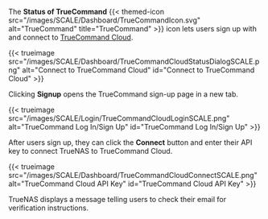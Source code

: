 &NewLine;

The **Status of TrueCommand** {{< themed-icon src="/images/SCALE/Dashboard/TrueCommandIcon.svg" alt="TrueCommand" title="TrueCommand" >}} icon lets users sign up with and connect to [TrueCommand Cloud](https://portal.ixsystems.com/).

{{< trueimage src="/images/SCALE/Dashboard/TrueCommandCloudStatusDialogSCALE.png" alt="Connect to TrueCommand Cloud" id="Connect to TrueCommand Cloud" >}}

Clicking **Signup** opens the TrueCommand sign-up page in a new tab.

{{< trueimage src="/images/SCALE/Login/TrueCommandCloudLoginSCALE.png" alt="TrueCommand Log In/Sign Up" id="TrueCommand Log In/Sign Up" >}}

After users sign up, they can click the **Connect** button and enter their API key to connect TrueNAS to TrueCommand Cloud.

{{< trueimage src="/images/SCALE/Dashboard/TrueCommandCloudConnectSCALE.png" alt="TrueCommand Cloud API Key" id="TrueCommand Cloud API Key" >}}

TrueNAS displays a message telling users to check their email for verification instructions.
